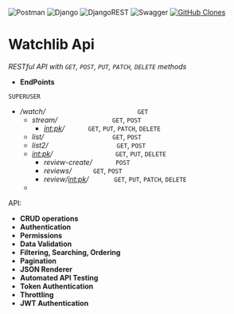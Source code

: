 ![Postman](https://img.shields.io/badge/Postman-FF6C37?style=for-the-badge&logo=postman&logoColor=white)
![Django](https://img.shields.io/badge/django-%23092E20.svg?style=for-the-badge&logo=django&logoColor=white)
![DjangoREST](https://img.shields.io/badge/DJANGO-REST-ff1709?style=for-the-badge&logo=django&logoColor=white&color=ff1709&labelColor=gray)
![Swagger](https://img.shields.io/badge/-Swagger-%23Clojure?style=for-the-badge&logo=swagger&logoColor=white)
[![GitHub Clones](https://img.shields.io/badge/dynamic/json?color=success&label=Clone&query=count&url=https://gist.githubusercontent.com/k1wsatz/fdf3ad93b5525a0a286eb03c995f0e88/raw/clone.json&logo=github)](https://github.com/MShawon/github-clone-count-badge)

# Watchlib Api
   _RESTful API with `GET`, `POST`, `PUT`, `PATCH`, `DELETE` methods_

* **EndPoints**

```SUPERUSER```
  * _/watch/_ &nbsp; &nbsp; &nbsp; &nbsp; &nbsp; &nbsp; &nbsp; &nbsp; &nbsp; &nbsp; &nbsp; &nbsp; &nbsp; &nbsp; &nbsp; &nbsp; &nbsp; &nbsp; &nbsp; &nbsp; &nbsp; &nbsp; &nbsp; `GET` 
      * _stream/_ &nbsp; &nbsp; &nbsp; &nbsp; &nbsp; &nbsp; &nbsp; &nbsp; &nbsp; &nbsp; &nbsp; &nbsp; &nbsp; &nbsp;`GET`, `POST` 
           - _<int:pk>/_ &nbsp; &nbsp; &nbsp; &nbsp; &nbsp; &nbsp;`GET`, `PUT`, `PATCH`, `DELETE`
      * _list/_ &nbsp; &nbsp; &nbsp; &nbsp; &nbsp; &nbsp; &nbsp; &nbsp; &nbsp; &nbsp; &nbsp; &nbsp; &nbsp; &nbsp; &nbsp; &nbsp; &nbsp; `GET`, `POST`
      * _list2/_ &nbsp; &nbsp; &nbsp; &nbsp; &nbsp; &nbsp; &nbsp; &nbsp; &nbsp; &nbsp; &nbsp; &nbsp; &nbsp; &nbsp; &nbsp; &nbsp; &nbsp; `GET`, `POST`
      * _<int:pk>/_&nbsp; &nbsp; &nbsp; &nbsp; &nbsp; &nbsp; &nbsp; &nbsp; &nbsp; &nbsp; &nbsp; &nbsp; &nbsp; &nbsp; &nbsp; &nbsp; `GET`, `PUT`, `DELETE` 
        - _review-create/_ &nbsp; &nbsp; &nbsp; &nbsp; &nbsp; &nbsp;`POST`
        - _reviews/_&nbsp; &nbsp; &nbsp; &nbsp; &nbsp; &nbsp;`GET`, `POST`
        - _review/<int:pk>/_&nbsp; &nbsp; &nbsp; &nbsp; &nbsp; &nbsp; &nbsp;`GET`, `PUT`, `PATCH`, `DELETE`
      * 

API:
* **CRUD operations**
* **Authentication**
* **Permissions**
* **Data Validation**
* **Filtering, Searching, Ordering**
* **Pagination**
* **JSON Renderer**
* **Automated API Testing**
* **Token Authentication**
* **Throttling**
* **JWT Authentication**
